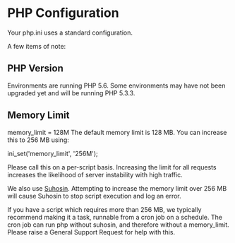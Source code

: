 <!--
title: PHP Configuration
-->

# PHP Configuration
Your php.ini uses a standard configuration.

A few items of note:

## PHP Version
Environments are running PHP 5.6. Some environments may have not been upgraded yet and will be running PHP 5.3.3.

## Memory Limit
memory_limit = 128M
The default memory limit is 128 MB. You can increase this to 256 MB using:

ini_set('memory_limit', '256M');

Please call this on a per-script basis. Increasing the limit for all requests increases the likelihood of server instability with high traffic.

We also use [Suhosin](http://suhosin.org).  Attempting to increase the memory limit over 256 MB will cause Suhosin to stop script execution and log an error.

If you have a script which requires more than 256 MB, we typically recommend making it a task, runnable from a cron job on a schedule. The cron job can run php without suhosin, and therefore without a memory_limit. Please raise a General Support Request for help with this.

